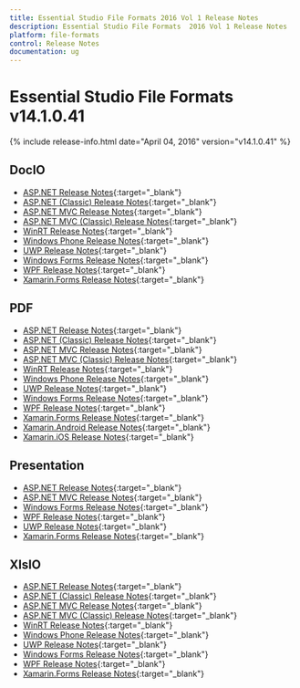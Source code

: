 ```yaml
---
title: Essential Studio File Formats 2016 Vol 1 Release Notes
description: Essential Studio File Formats  2016 Vol 1 Release Notes
platform: file-formats
control: Release Notes
documentation: ug
---
```


# Essential Studio File Formats v14.1.0.41

{% include release-info.html date="April 04, 2016" version="v14.1.0.41" %} 

## DocIO

* [ASP.NET Release Notes](/aspnet/release-notes/v14.1.0.41#docio){:target="_blank"}
* [ASP.NET (Classic) Release Notes](/aspnet-classic/release-notes/v14.1.0.41#docio){:target="_blank"}
* [ASP.NET MVC Release Notes](/aspnetmvc/release-notes/v14.1.0.41#docio){:target="_blank"}
* [ASP.NET MVC (Classic) Release Notes](/aspnetmvc-classic/release-notes/v14.1.0.41#docio){:target="_blank"}
* [WinRT Release Notes](/winrt/release-notes/v14.1.0.41#docio){:target="_blank"}
* [Windows Phone Release Notes](/wp8/release-notes/wp-winrt/v14.1.0.41#docio){:target="_blank"}
* [UWP Release Notes](/uwp/release-notes/v14.1.0.41#docio){:target="_blank"}
* [Windows Forms Release Notes](/windowsforms/release-notes/v14.1.0.41#docio){:target="_blank"}
* [WPF Release Notes](/wpf/release-notes/v14.1.0.41#docio){:target="_blank"}
* [Xamarin.Forms Release Notes](/xamarin/release-notes/v14.1.0.41#docio){:target="_blank"}

## PDF

* [ASP.NET Release Notes](/aspnet/release-notes/v14.1.0.41#pdf){:target="_blank"}
* [ASP.NET (Classic) Release Notes](/aspnet-classic/release-notes/v14.1.0.41#pdf){:target="_blank"}
* [ASP.NET MVC Release Notes](/aspnetmvc/release-notes/v14.1.0.41#pdf){:target="_blank"}
* [ASP.NET MVC (Classic) Release Notes](/aspnetmvc-classic/release-notes/v14.1.0.41#pdf){:target="_blank"}
* [WinRT Release Notes](/winrt/release-notes/v14.1.0.41#pdf){:target="_blank"}
* [Windows Phone Release Notes](/wp8/release-notes/wp-winrt/v14.1.0.41#pdf){:target="_blank"}
* [UWP Release Notes](/uwp/release-notes/v14.1.0.41#pdf){:target="_blank"}
* [Windows Forms Release Notes](/windowsforms/release-notes/v14.1.0.41#pdf){:target="_blank"}
* [WPF Release Notes](/wpf/release-notes/v14.1.0.41#pdf){:target="_blank"}
* [Xamarin.Forms Release Notes](/xamarin/release-notes/v14.1.0.41#pdf){:target="_blank"}
* [Xamarin.Android Release Notes](/xamarin-android/release-notes/v14.1.0.41#pdf){:target="_blank"}
* [Xamarin.iOS Release Notes](/xamarin-ios/release-notes/v14.1.0.41#pdf){:target="_blank"}

## Presentation

* [ASP.NET Release Notes](/aspnet/release-notes/v14.1.0.41#presentation){:target="_blank"}
* [ASP.NET MVC Release Notes](/aspnetmvc/release-notes/v14.1.0.41#presentation){:target="_blank"}
* [Windows Forms Release Notes](/windowsforms/release-notes/v14.1.0.41#presentation){:target="_blank"}
* [WPF Release Notes](/wpf/release-notes/v14.1.0.41#presentation){:target="_blank"}
* [UWP Release Notes](/uwp/release-notes/v14.1.0.41#presentation){:target="_blank"}
* [Xamarin.Forms Release Notes](/xamarin/release-notes/v14.1.0.41#presentation){:target="_blank"}

## XlsIO

* [ASP.NET Release Notes](/aspnet/release-notes/v14.1.0.41#xlsio){:target="_blank"}
* [ASP.NET (Classic) Release Notes](/aspnet-classic/release-notes/v14.1.0.41#xlsio){:target="_blank"}
* [ASP.NET MVC Release Notes](/aspnetmvc/release-notes/v14.1.0.41#xlsio){:target="_blank"}
* [ASP.NET MVC (Classic) Release Notes](/aspnetmvc-classic/release-notes/v14.1.0.41#xlsio){:target="_blank"}
* [WinRT Release Notes](/winrt/release-notes/v14.1.0.41#xlsio){:target="_blank"}
* [Windows Phone Release Notes](/wp8/release-notes/wp-winrt/v14.1.0.41#xlsio){:target="_blank"}
* [UWP Release Notes](/uwp/release-notes/v14.1.0.41#xlsio){:target="_blank"}
* [Windows Forms Release Notes](/windowsforms/release-notes/v14.1.0.41#xlsio){:target="_blank"}
* [WPF Release Notes](/wpf/release-notes/v14.1.0.41#xlsio){:target="_blank"}
* [Xamarin.Forms Release Notes](/xamarin/release-notes/v14.1.0.41#xlsio){:target="_blank"}